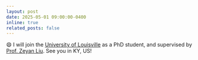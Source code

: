 ```yaml
---
layout: post
date: 2025-05-01 09:00:00-0400
inline: true
related_posts: false
---
```


:smile: I will join the [University of Louisville](https://louisville.edu/) as a PhD student, and supervised by [Prof. Zeyan Liu](https://liuzey.com/). See you in KY, US!
